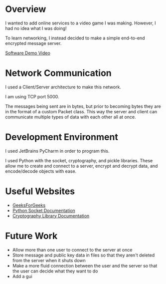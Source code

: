 # Overview

I wanted to add online services to a video game I was making. However, I had no idea what I was doing! 

To learn networking, I instead decided to make a simple end-to-end encrypted message server.


[Software Demo Video](https://youtu.be/gEQYA40X4GI)

# Network Communication

I used a Client/Server architecture to make this network.

I am using TCP port 5000.

The messages being sent are in bytes, but prior to becoming bytes they are in the format of a custom Packet class.
This way the server and client can communicate multiple types of data with each other all at once.

# Development Environment

I used JetBrains PyCharm in order to program this.

I used Python with the socket, cryptography, and pickle libraries. These allow me to create and connect to a server,
encrypt and decrypt data, and encode/decode objects with ease.

# Useful Websites

* [GeeksForGeeks](https://www.geeksforgeeks.org)
* [Python Socket Documentation](https://docs.python.org/3.6/library/socket.html)
* [Cryptography Library Documentation](https://cryptography.io/en/latest/)
# Future Work

* Allow more than one user to connect to the server at once
* Store message and public key data in files so that they aren't deleted from the server when it shuts down
* Make a more fluid connection between the user and the server so that the user can decide what they want to do
* Add a gui
